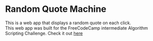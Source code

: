 # Random Quote Machine
This is a web app that displays a random quote on each click.  
This web app was built for the FreeCodeCamp intermediate Algorithm Scripting Challenge.
Check it out [here](https://erictraaaan.github.io/random-quote-machine/index.html)